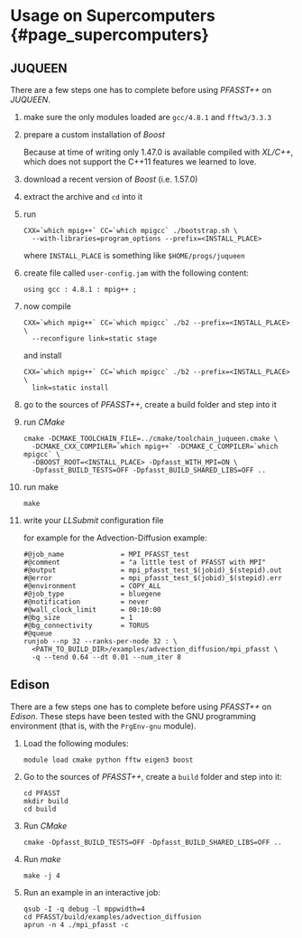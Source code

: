 # Usage on Supercomputers                                                     {#page_supercomputers}

## JUQUEEN

There are a few steps one has to complete before using _PFASST++_ on _JUQUEEN_.

1. make sure the only modules loaded are `gcc/4.8.1` and `fftw3/3.3.3`

2. prepare a custom installation of _Boost_

   Because at time of writing only 1.47.0 is available compiled with _XL/C++_, which does not
   support the C++11 features we learned to love.

  1. download a recent version of _Boost_ (i.e. 1.57.0)

  2. extract the archive and `cd` into it

  3. run 

         CXX=`which mpig++` CC=`which mpigcc` ./bootstrap.sh \
           --with-libraries=program_options --prefix=<INSTALL_PLACE>

     where `INSTALL_PLACE` is something like `$HOME/progs/juqueen`

  4. create file called `user-config.jam` with the following content:

         using gcc : 4.8.1 : mpig++ ;

  5. now compile

         CXX=`which mpig++` CC=`which mpigcc` ./b2 --prefix=<INSTALL_PLACE> \
           --reconfigure link=static stage

     and install

         CXX=`which mpig++` CC=`which mpigcc` ./b2 --prefix=<INSTALL_PLACE> \
           link=static install

3. go to the sources of _PFASST++_, create a build folder and step into it

4. run _CMake_

       cmake -DCMAKE_TOOLCHAIN_FILE=../cmake/toolchain_juqueen.cmake \
         -DCMAKE_CXX_COMPILER=`which mpig++` -DCMAKE_C_COMPILER=`which mpigcc` \
         -DBOOST_ROOT=<INSTALL_PLACE> -Dpfasst_WITH_MPI=ON \
         -Dpfasst_BUILD_TESTS=OFF -Dpfasst_BUILD_SHARED_LIBS=OFF ..

5. run make

       make

6. write your _LLSubmit_ configuration file

   for example for the Advection-Diffusion example:

       #@job_name              = MPI_PFASST_test
       #@comment               = "a little test of PFASST with MPI"
       #@output                = mpi_pfasst_test_$(jobid)_$(stepid).out
       #@error                 = mpi_pfasst_test_$(jobid)_$(stepid).err
       #@environment           = COPY_ALL
       #@job_type              = bluegene
       #@notification          = never
       #@wall_clock_limit      = 00:10:00
       #@bg_size               = 1
       #@bg_connectivity       = TORUS
       #@queue
       runjob --np 32 --ranks-per-node 32 : \
         <PATH_TO_BUILD_DIR>/examples/advection_diffusion/mpi_pfasst \
         -q --tend 0.64 --dt 0.01 --num_iter 8

## Edison

There are a few steps one has to complete before using _PFASST++_ on
_Edison_.  These steps have been tested with the GNU programming
environment (that is, with the `PrgEnv-gnu` module).

1. Load the following modules:

       module load cmake python fftw eigen3 boost

2. Go to the sources of _PFASST++_, create a `build` folder and step into it:

       cd PFASST
       mkdir build
       cd build

3. Run _CMake_

       cmake -Dpfasst_BUILD_TESTS=OFF -Dpfasst_BUILD_SHARED_LIBS=OFF ..

4. Run _make_

       make -j 4

5. Run an example in an interactive job:

       qsub -I -q debug -l mppwidth=4
       cd PFASST/build/examples/advection_diffusion
       aprun -n 4 ./mpi_pfasst -c

